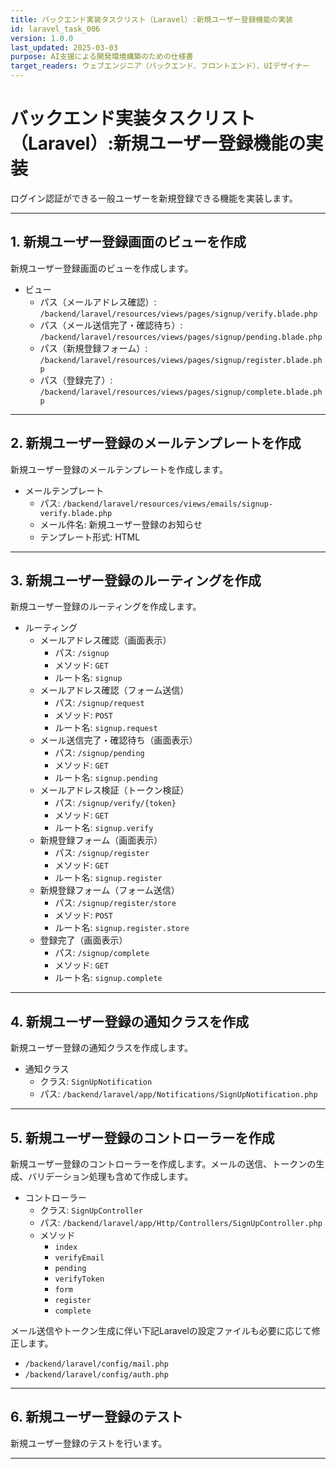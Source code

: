 ```yaml
---
title: バックエンド実装タスクリスト（Laravel）:新規ユーザー登録機能の実装
id: laravel_task_006
version: 1.0.0
last_updated: 2025-03-03
purpose: AI支援による開発環境構築のための仕様書
target_readers: ウェブエンジニア（バックエンド、フロントエンド）、UIデザイナー
---
```


# バックエンド実装タスクリスト（Laravel）:新規ユーザー登録機能の実装

ログイン認証ができる一般ユーザーを新規登録できる機能を実装します。

---

## 1. 新規ユーザー登録画面のビューを作成

新規ユーザー登録画面のビューを作成します。

- ビュー
  - パス（メールアドレス確認）: `/backend/laravel/resources/views/pages/signup/verify.blade.php`
  - パス（メール送信完了・確認待ち）: `/backend/laravel/resources/views/pages/signup/pending.blade.php`
  - パス（新規登録フォーム）: `/backend/laravel/resources/views/pages/signup/register.blade.php`
  - パス（登録完了）: `/backend/laravel/resources/views/pages/signup/complete.blade.php`

---

## 2. 新規ユーザー登録のメールテンプレートを作成

新規ユーザー登録のメールテンプレートを作成します。

- メールテンプレート
  - パス: `/backend/laravel/resources/views/emails/signup-verify.blade.php`
  - メール件名: 新規ユーザー登録のお知らせ
  - テンプレート形式: HTML

---

## 3. 新規ユーザー登録のルーティングを作成

新規ユーザー登録のルーティングを作成します。

- ルーティング
  - メールアドレス確認（画面表示）
    - パス: `/signup`
    - メソッド: `GET`
    - ルート名: `signup`
  - メールアドレス確認（フォーム送信）
    - パス: `/signup/request`
    - メソッド: `POST`
    - ルート名: `signup.request`
  - メール送信完了・確認待ち（画面表示）
    - パス: `/signup/pending`
    - メソッド: `GET`
    - ルート名: `signup.pending`
  - メールアドレス検証（トークン検証）
    - パス: `/signup/verify/{token}`
    - メソッド: `GET`
    - ルート名: `signup.verify`
  - 新規登録フォーム（画面表示）
    - パス: `/signup/register`
    - メソッド: `GET`
    - ルート名: `signup.register`
  - 新規登録フォーム（フォーム送信）
    - パス: `/signup/register/store`
    - メソッド: `POST`
    - ルート名: `signup.register.store`
  - 登録完了（画面表示）
    - パス: `/signup/complete`
    - メソッド: `GET`
    - ルート名: `signup.complete`

---

## 4. 新規ユーザー登録の通知クラスを作成

新規ユーザー登録の通知クラスを作成します。

- 通知クラス
  - クラス: `SignUpNotification`
  - パス: `/backend/laravel/app/Notifications/SignUpNotification.php`

---

## 5. 新規ユーザー登録のコントローラーを作成

新規ユーザー登録のコントローラーを作成します。メールの送信、トークンの生成、バリデーション処理も含めて作成します。

- コントローラー
  - クラス: `SignUpController`
  - パス: `/backend/laravel/app/Http/Controllers/SignUpController.php`
  - メソッド
    - `index`
    - `verifyEmail`
    - `pending`
    - `verifyToken`
    - `form`
    - `register`
    - `complete`

メール送信やトークン生成に伴い下記Laravelの設定ファイルも必要に応じて修正します。

- `/backend/laravel/config/mail.php`
- `/backend/laravel/config/auth.php`

---

## 6. 新規ユーザー登録のテスト

新規ユーザー登録のテストを行います。

---
